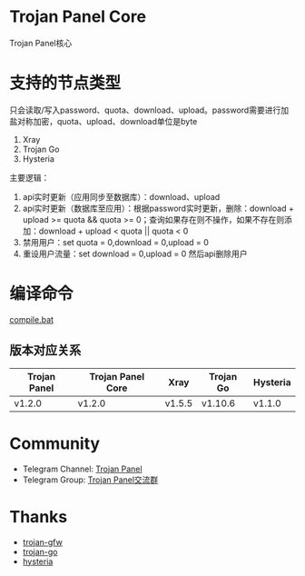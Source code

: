 # Trojan Panel Core

Trojan Panel核心

# 支持的节点类型

只会读取/写入password、quota、download、upload。password需要进行加盐对称加密，quota、upload、download单位是byte

1. Xray
2. Trojan Go
3. Hysteria

主要逻辑：

1. api实时更新（应用同步至数据库）：download、upload
2. api实时更新（数据库至应用）：根据password实时更新，删除：download + upload >= quota && quota >= 0；查询如果存在则不操作，如果不存在则添加：download + upload <
   quota || quota < 0
3. 禁用用户：set quota = 0,download = 0,upload = 0
4. 重设用户流量：set download = 0,upload = 0 然后api删除用户

# 编译命令

[compile.bat](./compile.bat)

## 版本对应关系

| Trojan Panel | Trojan Panel Core | Xray   | Trojan Go | Hysteria |
|--------------|-------------------|--------|-----------|----------|
| v1.2.0       | v1.2.0            | v1.5.5 | v1.10.6   | v1.1.0   |

# Community

- Telegram Channel: [Trojan Panel](https://t.me/TrojanPanel)
- Telegram Group: [Trojan Panel交流群](https://t.me/TrojanPanelGroup)

# Thanks

- [trojan-gfw](https://github.com/trojan-gfw/trojan)
- [trojan-go](https://github.com/p4gefau1t/trojan-go)
- [hysteria](https://github.com/HyNetwork/hysteria)
